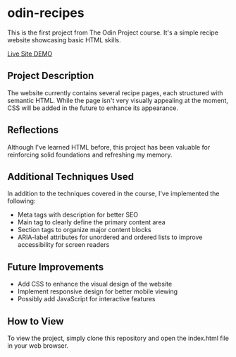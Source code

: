 # odin-recipes

This is the first project from The Odin Project course. It's a simple recipe website showcasing basic HTML skills.

[Live Site DEMO](https://ru4s93m6.github.io/odin-recipes/)

## Project Description

The website currently contains several recipe pages, each structured with semantic HTML. While the page isn't very visually appealing at the moment, CSS will be added in the future to enhance its appearance.

## Reflections

Although I've learned HTML before, this project has been valuable for reinforcing solid foundations and refreshing my memory.

## Additional Techniques Used

In addition to the techniques covered in the course, I've implemented the following:

- Meta tags with description for better SEO
- Main tag to clearly define the primary content area
- Section tags to organize major content blocks
- ARIA-label attributes for unordered and ordered lists to improve accessibility for screen readers

## Future Improvements

- Add CSS to enhance the visual design of the website
- Implement responsive design for better mobile viewing
- Possibly add JavaScript for interactive features

## How to View

To view the project, simply clone this repository and open the index.html file in your web browser.
